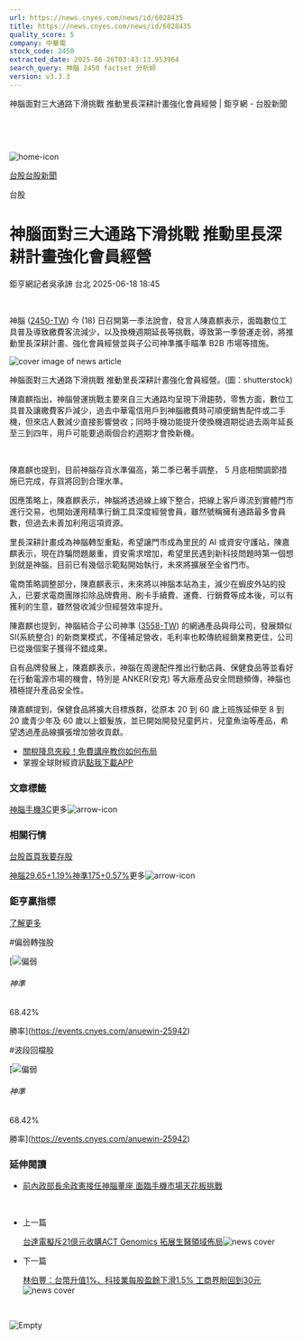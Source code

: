 ```yaml
---
url: https://news.cnyes.com/news/id/6028435
title: https://news.cnyes.com/news/id/6028435
quality_score: 5
company: 中華電
stock_code: 2450
extracted_date: 2025-06-26T03:43:13.953964
search_query: 神腦 2450 factset 分析師
version: v3.3.3
---
```


神腦面對三大通路下滑挑戰 推動里長深耕計畫強化會員經營 | 鉅亨網 - 台股新聞

‌

‌

![home-icon](/assets/icons/breadCrumb/symbol-icon-home.svg)

[台股](/news/cat/tw_stock)[台股新聞](/news/cat/tw_stock_news)

台股

# 神腦面對三大通路下滑挑戰 推動里長深耕計畫強化會員經營

鉅亨網記者吳承諦 台北 2025-06-18 18:45

‌

神腦 ([2450-TW](https://www.cnyes.com/twstock/2450)) 今 (18) 日召開第一季法說會，發言人陳嘉麒表示，面臨數位工具普及導致繳費客流減少，以及換機週期延長等挑戰，導致第一季營運走弱，將推動里長深耕計畫、強化會員經營並與子公司神準攜手瞄準 B2B 市場等措施。

![cover image of news article](/_next/image?url=https%3A%2F%2Fcimg.cnyes.cool%2Fprod%2Fnews%2F6028435%2Fl%2F0ea0d74d54e086ba4d0289b497d88f16.jpg&w=3840&q=75)

神腦面對三大通路下滑挑戰 推動里長深耕計畫強化會員經營。(圖：shutterstock)

陳嘉麒指出，神腦營運挑戰主要來自三大通路均呈現下滑趨勢，零售方面，數位工具普及讓繳費客戶減少，過去中華電信用戶到神腦繳費時可順便銷售配件或二手機，但來店人數減少直接影響營收；同時手機功能提升使換機週期從過去兩年延長至三到四年，用戶可能要過兩個合約週期才會換新機。

‌

陳嘉麒也提到，目前神腦存貨水準偏高，第二季已著手調整， 5 月底相關調節措施已完成，存貨將回到合理水準。

因應策略上，陳嘉麒表示，神腦將透過線上線下整合，把線上客戶導流到實體門市進行交易，也開始運用精準行銷工具深度經營會員，雖然號稱擁有通路最多會員數，但過去未善加利用這項資源。

里長深耕計畫成為神腦轉型重點，希望讓門市成為里民的 AI 或資安守護站，陳嘉麒表示，現在詐騙問題嚴重，資安需求增加，希望里民遇到新科技問題時第一個想到就是神腦，目前已有幾個示範點開始執行，未來將擴展至全省門市。

電商策略調整部分，陳嘉麒表示，未來將以神腦本站為主，減少在蝦皮外站的投入，已要求電商團隊扣除品牌費用、刷卡手續費、運費、行銷費等成本後，可以有獲利的生意，雖然營收減少但經營效率提升。

陳嘉麒也提到，神腦結合子公司神準 ([3558-TW](https://www.cnyes.com/twstock/3558)) 的網通產品與母公司，發展類似 SI(系統整合) 的新商業模式，不僅補足營收，毛利率也較傳統經銷業務更佳，公司已從幾個案子獲得不錯成果。

自有品牌發展上，陳嘉麒表示，神腦在周邊配件推出行動店員、保健食品等並看好在行動電源市場的機會，特別是 ANKER(安克) 等大廠產品安全問題頻傳，神腦也積極提升產品安全性。

陳嘉麒提到，保健食品將擴大目標族群，從原本 20 到 60 歲上班族延伸至 8 到 20 歲青少年及 60 歲以上銀髮族，並已開始開發兒童鈣片、兒童魚油等產品，希望透過產品線擴張增加營收貢獻。

* [關稅降息夾殺！免費講座教你如何布局](https://www.rsc.com.tw/Cnyes_RSC/SeminarBooking2025InvestmentOutlook.aspx?utm_source=anue&utm_medium=usstocks_end)
* 掌握全球財經資訊[點我下載APP](http://www.cnyes.com/app/?utm_source=mweb&utm_medium=HamMenuBanner&utm_campaign=fixed&utm_content=entr)

### 文章標籤

[神腦](https://news.cnyes.com/tag/神腦 "神腦")[手機](https://news.cnyes.com/tag/手機 "手機")[3C](https://news.cnyes.com/tag/3C "3C")更多![arrow-icon](/assets/icons/arrows/arrow-down.svg)

### 相關行情

[台股首頁](https://www.cnyes.com/twstock)[我要存股](https://supr.link/8OHaU)

[神腦29.65+1.19%](https://www.cnyes.com/twstock/2450)[神準175+0.57%](https://www.cnyes.com/twstock/3558)更多![arrow-icon](/assets/icons/arrows/arrow-down.svg)

### 鉅亨贏指標

[了解更多](https://events.cnyes.com/anuewin-25942)

#偏弱轉強股

[![偏弱](/assets/icons/win-indicator/short.svg)

###### 神準

68.42%

勝率](https://events.cnyes.com/anuewin-25942)

#波段回檔股

[![偏弱](/assets/icons/win-indicator/short.svg)

###### 神準

68.42%

勝率](https://events.cnyes.com/anuewin-25942)

### 延伸閱讀

* [前內政部長余政憲接任神腦董座 面臨手機市場天花板挑戰](/news/id/5913052)

‌

* 上一篇

  [台達電擬斥21億元收購ACT Genomics 拓展生醫領域佈局](/news/id/6028724)![news cover](https://cimg.cnyes.cool/prod/news/6028724/m/d4a47232652d67873c26c7204c84316d.jpg)
* 下一篇

  [林伯豐：台幣升值1%、科技業每股盈餘下滑1.5% 工商界盼回到30元](/news/id/6028156)![news cover](https://cimg.cnyes.cool/prod/news/6028156/m/7e8cde7c25cc16ac632202b98aba087c.jpg)

‌

![Empty](/assets/icons/skeleton/empty-image.svg)

‌